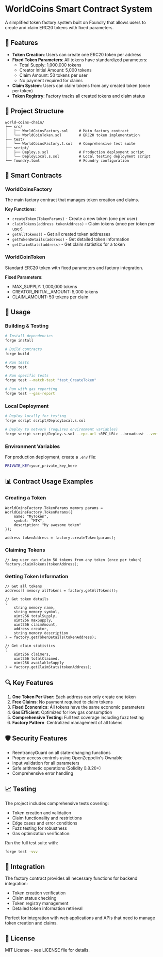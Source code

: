 # WorldCoins Smart Contract System

A simplified token factory system built on Foundry that allows users to create and claim ERC20 tokens with fixed parameters.

## 🌟 Features

- **Token Creation**: Users can create one ERC20 token per address
- **Fixed Token Parameters**: All tokens have standardized parameters:
  - Total Supply: 1,000,000 tokens
  - Creator Initial Amount: 5,000 tokens
  - Claim Amount: 50 tokens per user
  - No payment required for claims
- **Claim System**: Users can claim tokens from any created token (once per token)
- **Token Registry**: Factory tracks all created tokens and claim status

## 📁 Project Structure

```
world-coins-chain/
├── src/
│   ├── WorldCoinsFactory.sol     # Main factory contract
│   └── WorldCoinToken.sol        # ERC20 token implementation
├── test/
│   └── WorldCoinsFactory.t.sol   # Comprehensive test suite
├── script/
│   ├── Deploy.s.sol              # Production deployment script
│   └── DeployLocal.s.sol         # Local testing deployment script
└── foundry.toml                  # Foundry configuration
```

## 🔧 Smart Contracts

### WorldCoinsFactory

The main factory contract that manages token creation and claims.

**Key Functions:**
- `createToken(TokenParams)` - Create a new token (one per user)
- `claimTokens(address tokenAddress)` - Claim tokens (once per token per user)
- `getAllTokens()` - Get all created token addresses
- `getTokenDetails(address)` - Get detailed token information
- `getClaimStats(address)` - Get claim statistics for a token

### WorldCoinToken

Standard ERC20 token with fixed parameters and factory integration.

**Fixed Parameters:**
- MAX_SUPPLY: 1,000,000 tokens
- CREATOR_INITIAL_AMOUNT: 5,000 tokens
- CLAIM_AMOUNT: 50 tokens per claim

## 🚀 Usage

### Building & Testing

```bash
# Install dependencies
forge install

# Build contracts
forge build

# Run tests
forge test

# Run specific tests
forge test --match-test "test_CreateToken"

# Run with gas reporting
forge test --gas-report
```

### Local Deployment

```bash
# Deploy locally for testing
forge script script/DeployLocal.s.sol

# Deploy to network (requires environment variables)
forge script script/Deploy.s.sol --rpc-url <RPC_URL> --broadcast --verify
```

### Environment Variables

For production deployment, create a `.env` file:

```bash
PRIVATE_KEY=your_private_key_here
```

## 📊 Contract Usage Examples

### Creating a Token

```solidity
WorldCoinsFactory.TokenParams memory params = WorldCoinsFactory.TokenParams({
    name: "MyToken",
    symbol: "MTK",
    description: "My awesome token"
});

address tokenAddress = factory.createToken(params);
```

### Claiming Tokens

```solidity
// Any user can claim 50 tokens from any token (once per token)
factory.claimTokens(tokenAddress);
```

### Getting Token Information

```solidity
// Get all tokens
address[] memory allTokens = factory.getAllTokens();

// Get token details
(
    string memory name,
    string memory symbol,
    uint256 totalSupply,
    uint256 maxSupply,
    uint256 claimAmount,
    address creator,
    string memory description
) = factory.getTokenDetails(tokenAddress);

// Get claim statistics
(
    uint256 claimers,
    uint256 totalClaimed,
    uint256 availableSupply
) = factory.getClaimStats(tokenAddress);
```

## 🔍 Key Features

1. **One Token Per User**: Each address can only create one token
2. **Free Claims**: No payment required to claim tokens
3. **Fixed Economics**: All tokens have the same economic parameters
4. **Gas Efficient**: Optimized for low gas consumption
5. **Comprehensive Testing**: Full test coverage including fuzz testing
6. **Factory Pattern**: Centralized management of all tokens

## 🛡️ Security Features

- ReentrancyGuard on all state-changing functions
- Proper access controls using OpenZeppelin's Ownable
- Input validation for all parameters
- Safe arithmetic operations (Solidity 0.8.20+)
- Comprehensive error handling

## 📈 Testing

The project includes comprehensive tests covering:
- Token creation and validation
- Claim functionality and restrictions
- Edge cases and error conditions
- Fuzz testing for robustness
- Gas optimization verification

Run the full test suite with:
```bash
forge test -vvv
```

## 🔗 Integration

The factory contract provides all necessary functions for backend integration:
- Token creation verification
- Claim status checking
- Token registry management
- Detailed token information retrieval

Perfect for integration with web applications and APIs that need to manage token creation and claims.

## 📝 License

MIT License - see LICENSE file for details.
